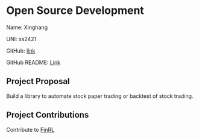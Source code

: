 # Open Source Development

Name: Xinghang

UNI: xs2421

GitHub: [link](https://github.com/everssun)

GitHub README: [Link](https://github.com/everssun/everssun/blob/main/README.md)

## Project Proposal
Build a library to automate stock paper trading or backtest of stock trading.

## Project Contributions
Contribute to [FinRL](https://github.com/AI4Finance-Foundation/FinRL)
